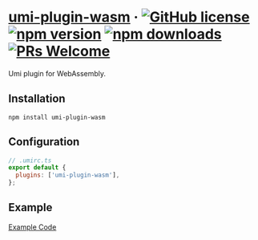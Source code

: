 # [umi-plugin-wasm](#) &middot; [![GitHub license](https://img.shields.io/badge/license-MIT-blue.svg)](https://github.com/chiaweilee/umi-plugin-wasm/blob/master/LICENSE) [![npm version](https://img.shields.io/npm/v/umi-plugin-wasm.svg?style=flat)](https://www.npmjs.com/package/umi-plugin-wasm) [![npm downloads](https://img.shields.io/npm/dm/umi-plugin-wasm.svg)](https://npmcharts.com/compare/umi-plugin-wasm?minimal=true) [![PRs Welcome](https://img.shields.io/badge/PRs-welcome-brightgreen.svg)](#)

Umi plugin for WebAssembly.

## Installation

```
npm install umi-plugin-wasm
```

## Configuration

```js
// .umirc.ts
export default {
  plugins: ['umi-plugin-wasm'],
};
```

## Example

[Example Code](./examples//wasm/pages/index.tsx)
